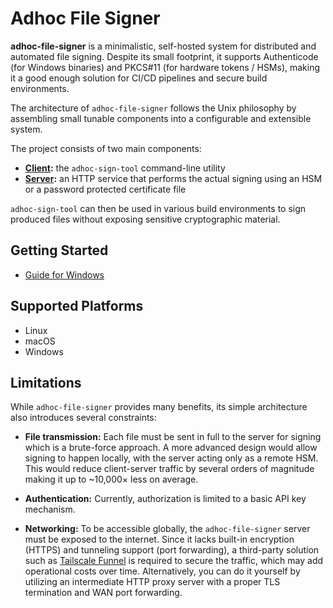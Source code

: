 # Adhoc File Signer

**adhoc-file-signer** is a minimalistic, self-hosted system for distributed and
automated file signing. Despite its small footprint, it supports Authenticode
(for Windows binaries) and PKCS#11 (for hardware tokens / HSMs), making it a
good enough solution for CI/CD pipelines and secure build environments.

The architecture of `adhoc-file-signer` follows the Unix philosophy by
assembling small tunable components into a configurable and extensible system.

The project consists of two main components:

- **[Client](source/client):** the `adhoc-sign-tool` command-line utility
- **[Server](source/server):** an HTTP service that performs the actual signing
  using an HSM or a password protected certificate file

`adhoc-sign-tool` can then be used in various build environments to sign
produced files without exposing sensitive cryptographic material.

## Getting Started

- [Guide for Windows](docs/guides/getting-started/windows.md)

## Supported Platforms

- Linux
- macOS
- Windows

## Limitations

While `adhoc-file-signer` provides many benefits, its simple architecture also
introduces several constraints:

- **File transmission:** Each file must be sent in full to the server for
  signing which is a brute-force approach. A more advanced design would allow
  signing to happen locally, with the server acting only as a remote HSM. This
  would reduce client-server traffic by several orders of magnitude making it up
  to ~10,000× less on average.

- **Authentication:** Currently, authorization is limited to a basic API key
  mechanism.

- **Networking:** To be accessible globally, the `adhoc-file-signer` server must
  be exposed to the internet. Since it lacks built-in encryption (HTTPS) and
  tunneling support (port forwarding), a third-party solution such as
  [Tailscale Funnel](https://tailscale.com/kb/1223/funnel) is required to secure
  the traffic, which may add operational costs over time. Alternatively, you can
  do it yourself by utilizing an intermediate HTTP proxy server with a proper
  TLS termination and WAN port forwarding.
